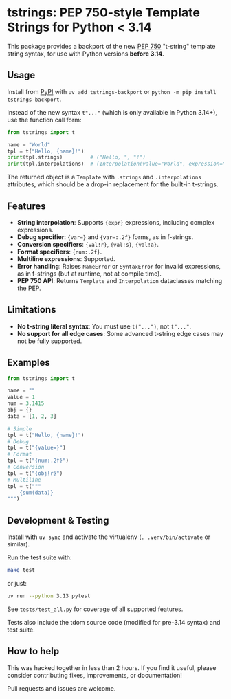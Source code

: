# tstrings: PEP 750-style Template Strings for Python < 3.14

This package provides a backport of the new [PEP 750](https://peps.python.org/pep-0750/) "t-string" template string syntax, for use with Python versions **before 3.14**.

## Usage

Install from [PyPI](https://pypi.org/project/tstrings-backport/) with `uv add tstrings-backport` or `python -m pip install tstrings-backport`.

Instead of the new syntax `t"..."` (which is only available in Python 3.14+), use the function call form:

```python
from tstrings import t

name = "World"
tpl = t("Hello, {name}!")
print(tpl.strings)         # ("Hello, ", "!")
print(tpl.interpolations)  # (Interpolation(value="World", expression="name", ...),)
```

The returned object is a `Template` with `.strings` and `.interpolations` attributes,
which should be a drop-in replacement for the built-in t-strings.

## Features

- **String interpolation**: Supports `{expr}` expressions, including complex expressions.
- **Debug specifier**: `{var=}` and `{var=:.2f}` forms, as in f-strings.
- **Conversion specifiers**: `{val!r}`, `{val!s}`, `{val!a}`.
- **Format specifiers**: `{num:.2f}`.
- **Multiline expressions**: Supported.
- **Error handling**: Raises `NameError` or `SyntaxError` for invalid expressions, as in f-strings (but at runtime, not at compile time).
- **PEP 750 API**: Returns `Template` and `Interpolation` dataclasses matching the PEP.

## Limitations

- **No t-string literal syntax**: You must use `t("...")`, not `t"..."`.
- **No support for all edge cases**: Some advanced t-string edge cases may not be fully supported.

## Examples

```python
from tstrings import t

name = ""
value = 1
num = 3.1415
obj = {}
data = [1, 2, 3]

# Simple
tpl = t("Hello, {name}!")
# Debug
tpl = t("{value=}")
# Format
tpl = t("{num:.2f}")
# Conversion
tpl = t("{obj!r}")
# Multiline
tpl = t("""
    {sum(data)}
""")
```

## Development & Testing

Install with `uv sync` and activate the virtualenv (`. .venv/bin/activate` or similar).

Run the test suite with:

```sh
make test
```

or just:

```sh
uv run --python 3.13 pytest
```

See `tests/test_all.py` for coverage of all supported features.

Tests also include the tdom source code (modified for pre-3.14 syntax) and test suite.

## How to help

This was hacked together in less than 2 hours. If you find it useful, please consider contributing fixes, improvements, or documentation!

Pull requests and issues are welcome.
